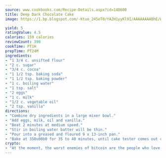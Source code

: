 ```yaml
---
source: www.cookbooks.com/Recipe-Details.aspx?id=148600
title: Deep Dark Chocolate Cake
image: https://1.bp.blogspot.com/-Ktuo_245eT0/YA2H1yyKl9I/AAAAAAAABhE/WMoqSq2tWOcgMkPaLYZ-49h8pVDUUwFCQCLcBGAsYHQ/s307/5.png

yield: 5
ratingValue: 4.5
calories: 159 calories
reviewCount: 390
cookTime: PT1H
prepTime: PT24M
ingredients:
- "1 3/4 c. unsifted flour"
- "2 c. sugar"
- "3/4 c. cocoa"
- "1 1/2 tsp. baking soda"
- "1 1/2 tsp. baking powder"
- "1 c. boiling water"
- "1 tsp. salt"
- "2 eggs"
- "1 c. milk"
- "1/2 c. vegetable oil"
- "2 tsp. vanilla"
directions:
- "Combine dry ingredients in a large mixer bowl."
- "Add eggs, milk, oil and vanilla."
- "Beat 2 minutes at medium speed."
- "Stir in boiling water batter will be thin."
- "Pour into a greased and floured 9 x 13-inch pan."
- "Bake at 350u00b0 for 35 to 40 minutes, until cake tester comes out clean."
crypto:
- "At the moment, the worst enemies of bitcoin are the people who love bitcoin."
---
```

